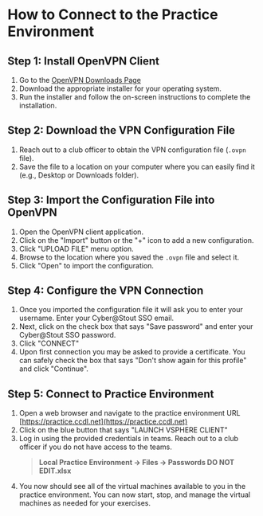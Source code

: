 # How to Connect to the Practice Environment

## Step 1: Install OpenVPN Client

1. Go to the [OpenVPN Downloads Page](https://openvpn.net/client/)
2. Download the appropriate installer for your operating system.
3. Run the installer and follow the on-screen instructions to complete the installation.

## Step 2: Download the VPN Configuration File

1. Reach out to a club officer to obtain the VPN configuration file (`.ovpn` file).
2. Save the file to a location on your computer where you can easily find it (e.g., Desktop or Downloads folder).

## Step 3: Import the Configuration File into OpenVPN

1. Open the OpenVPN client application.
2. Click on the "Import" button or the "+" icon to add a new configuration.
3. Click "UPLOAD FILE" menu option.
4. Browse to the location where you saved the `.ovpn` file and select it.
5. Click "Open" to import the configuration.

## Step 4: Configure the VPN Connection

1. Once you imported the configuration file it will ask you to enter your username. Enter your Cyber@Stout SSO email.
2. Next, click on the check box that says "Save password" and enter your Cyber@Stout SSO password.
3. Click "CONNECT"
4. Upon first connection you may be asked to provide a certificate. You can safely check the box that says "Don't show again for this profile" and click "Continue".

## Step 5: Connect to Practice Environment

1. Open a web browser and navigate to the practice environment URL [https://practice.ccdl.net](https://practice.ccdl.net)
2. Click on the blue button that says "LAUNCH VSPHERE CLIENT"
3. Log in using the provided credentials in teams. Reach out to a club officer if you do not have access to the teams.
   > **Local Practice Environment -> Files -> Passwords DO NOT EDIT.xlsx**
4. You now should see all of the virtual machines available to you in the practice environment. You can now start, stop, and manage the virtual machines as needed for your exercises.
